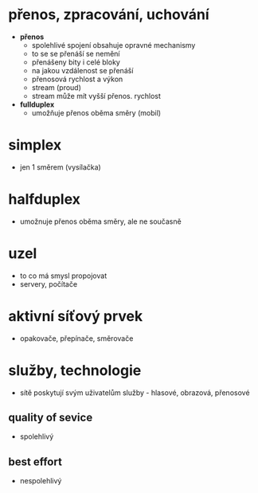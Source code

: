 # přenos, zpracování, uchování
- **přenos**
    - spolehlivé spojení obsahuje opravné mechanismy‎
    - to se se přenáší se nemění
    - přenášeny bity i celé bloky
    - na jakou vzdálenost se přenáší
    - přenosová rychlost a výkon
    - stream (proud)
    - stream může mít vyšší přenos. rychlost
- **fullduplex**
    - umožňuje přenos oběma směry (mobil)
# simplex
- jen 1 směrem (vysílačka)
# halfduplex
- umožnuje přenos oběma směry, ale ne současně
# uzel
- to co má smysl propojovat
- servery, počítače
# aktivní síťový prvek
- opakovače, přepínače, směrovače
# služby, technologie
- sítě poskytují svým uživatelům služby - hlasové, obrazová, přenosové
## quality of sevice
- spolehlivý
## best effort
- nespolehlivý
